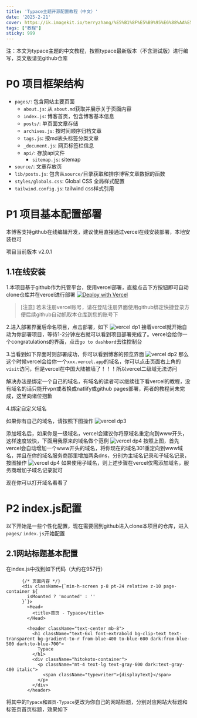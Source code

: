 ```yaml
---
title: 'Typace主题开源配置教程（中文）' 
date: '2025-2-21'
cover: https://ik.imagekit.io/terryzhang/%E5%B1%8F%E5%B9%95%E6%88%AA%E5%9B%BE%202025-04-17%20204625.png
tags: ["教程"]
sticky: 999
---
```


注：本文为typace主题的中文教程，按照typace最新版本（不含测试版）进行编写，英文版请见github仓库

# P0 项目框架结构
- `pages/`: 包含网站主要页面
  - `about.js`:   从 `about.md`获取并展示关于页面内容
  - `index.js`:   博客首页，包含博客基本信息
  - `posts/`:   单页面文章存储
  - `archives.js`:   按时间顺序归档文章
  - `tags.js`:   按md表头标签分类文章
  - `_document.js`:   网页标签栏信息
  - `api/`:   存放api文件
    - `sitemap.js`:   sitemap
- `source/`:   文章存放页
- `lib/posts.js`:   包含从`source/`目录获取和排序博客文章数据的函数
- `styles/globals.css`:   Global CSS 全局样式配置
- `tailwind.config.js`:   tailwind css样式引用


# P1 项目基本配置部署
本博客支持github在线编辑开发，建议使用直接通过vercel在线安装部署，本地安装也可

项目当前版本 v2.0.1
## 1.1在线安装
1.本项目基于github作为托管平台，使用vercel部署，直接点击下方按钮即可自动clone仓库并在vercel进行部署
[![Deploy with Vercel](https://vercel.com/button)](https://vercel.com/new/clone?repository-url=https%3A%2F%2Fgithub.com%2Fterryzhangxr%2Ftypace-i)
> [注意]
> 若未注册vercel账号，请在登陆注册界面使用github绑定快捷登录方便后续github自动抓取本仓库到您的账号下

2.进入部署界面后命名项目，点击部署，如下
![vercel dp1](https://ik.imagekit.io/terryzhang/IMG_6398.jpeg?updatedAt=1746152839523)
接着vercel就开始自动为你部署项目，等待1-2分钟左右就可以看到项目部署完成了。vercel会给你一个congratulations的界面，点击`go to dashbord`去往控制台

3.当看到如下界面时则部署成功，你可以看到博客的预览界面
![vercel dp2](https://ik.imagekit.io/terryzhang/IMG_6399.jpeg)
那么这个时候vercel会给你一个`xxx.vercel.app`的域名，你可以点击页面右上角的`visit`访问，但是vercel在中国大陆被墙了！！！所以vercel二级域无法访问

解决办法是绑定一个自己的域名，有域名的读者可以继续往下看vercel的教程，没有域名的话只能开vpn或者换成natlify或github pages部署，两者的教程尚未完成，这里向诸位抱歉

4.绑定自定义域名 

如果你有自己的域名，请按照下图操作
![vercel dp3](https://ik.imagekit.io/terryzhang/IMG_6400.jpeg?updatedAt=1746161243761)

添加域名后，如果你是一级域名，vercel会建议你将原域名重定向到www开头，这样速度较快，下面用我原来的域名做个范例
![vercel dp4](https://ik.imagekit.io/terryzhang/IMG_6407.jpeg?updatedAt=1746235901184)
按照上图，首先vercel会自动增加一个www开头的域名，将你现在的域名301重定向到www域名，并且在你的域名服务商那里增加两条dns，分别为主域名记录和子域名记录，按图操作
![vercel dp4](https://ik.imagekit.io/terryzhang/IMG_6409.jpeg?updatedAt=1746236566827)
如果使用子域名，则上述步骤在vercel仅需添加域名，服务商增加子域名记录就可

现在你可以打开域名看看了

# P2 index.js配置
以下开始是一些个性化配置，现在需要回到github进入clone本项目的仓库，进入`pages/` `index.js`开始配置
## 2.1网站标题基本配置
在index.js中找到如下代码（大约在957行）

```
      {/* 页面内容 */}
      <div className={`min-h-screen p-8 pt-24 relative z-10 page-container ${
        isMounted ? 'mounted' : ''
      }`}>
        <Head>
          <title>首页 - Typace</title>
        </Head>

        <header className="text-center mb-8">
          <h1 className="text-6xl font-extrabold bg-clip-text text-transparent bg-gradient-to-r from-blue-400 to-blue-600 dark:from-blue-500 dark:to-blue-700">
            Typace
          </h1>
          <div className="hitokoto-container">
            <p className="mt-4 text-lg text-gray-600 dark:text-gray-400 italic">
              <span className="typewriter">{displayText}</span>
            </p>
          </div>
        </header>
```
将其中的`Typace`和`首页-Typace`更改为你自己的网站标题，分别对应网站大标题和标签页首页标题，效果如下

